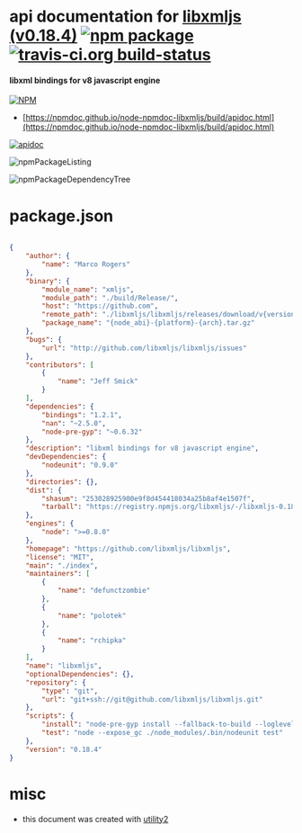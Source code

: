 # api documentation for  [libxmljs (v0.18.4)](https://github.com/libxmljs/libxmljs)  [![npm package](https://img.shields.io/npm/v/npmdoc-libxmljs.svg?style=flat-square)](https://www.npmjs.org/package/npmdoc-libxmljs) [![travis-ci.org build-status](https://api.travis-ci.org/npmdoc/node-npmdoc-libxmljs.svg)](https://travis-ci.org/npmdoc/node-npmdoc-libxmljs)
#### libxml bindings for v8 javascript engine

[![NPM](https://nodei.co/npm/libxmljs.png?downloads=true&downloadRank=true&stars=true)](https://www.npmjs.com/package/libxmljs)

- [https://npmdoc.github.io/node-npmdoc-libxmljs/build/apidoc.html](https://npmdoc.github.io/node-npmdoc-libxmljs/build/apidoc.html)

[![apidoc](https://npmdoc.github.io/node-npmdoc-libxmljs/build/screenCapture.buildCi.browser.%252Ftmp%252Fbuild%252Fapidoc.html.png)](https://npmdoc.github.io/node-npmdoc-libxmljs/build/apidoc.html)

![npmPackageListing](https://npmdoc.github.io/node-npmdoc-libxmljs/build/screenCapture.npmPackageListing.svg)

![npmPackageDependencyTree](https://npmdoc.github.io/node-npmdoc-libxmljs/build/screenCapture.npmPackageDependencyTree.svg)



# package.json

```json

{
    "author": {
        "name": "Marco Rogers"
    },
    "binary": {
        "module_name": "xmljs",
        "module_path": "./build/Release/",
        "host": "https://github.com",
        "remote_path": "./libxmljs/libxmljs/releases/download/v{version}/",
        "package_name": "{node_abi}-{platform}-{arch}.tar.gz"
    },
    "bugs": {
        "url": "http://github.com/libxmljs/libxmljs/issues"
    },
    "contributors": [
        {
            "name": "Jeff Smick"
        }
    ],
    "dependencies": {
        "bindings": "1.2.1",
        "nan": "~2.5.0",
        "node-pre-gyp": "~0.6.32"
    },
    "description": "libxml bindings for v8 javascript engine",
    "devDependencies": {
        "nodeunit": "0.9.0"
    },
    "directories": {},
    "dist": {
        "shasum": "253028925900e9f8d454418034a25b8af4e1507f",
        "tarball": "https://registry.npmjs.org/libxmljs/-/libxmljs-0.18.4.tgz"
    },
    "engines": {
        "node": ">=0.8.0"
    },
    "homepage": "https://github.com/libxmljs/libxmljs",
    "license": "MIT",
    "main": "./index",
    "maintainers": [
        {
            "name": "defunctzombie"
        },
        {
            "name": "polotek"
        },
        {
            "name": "rchipka"
        }
    ],
    "name": "libxmljs",
    "optionalDependencies": {},
    "repository": {
        "type": "git",
        "url": "git+ssh://git@github.com/libxmljs/libxmljs.git"
    },
    "scripts": {
        "install": "node-pre-gyp install --fallback-to-build --loglevel http",
        "test": "node --expose_gc ./node_modules/.bin/nodeunit test"
    },
    "version": "0.18.4"
}
```



# misc
- this document was created with [utility2](https://github.com/kaizhu256/node-utility2)
